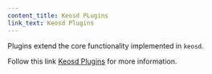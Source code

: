 ```yaml
---
content_title: Keosd PLugins
link_text: Keosd Plugins
---
```


Plugins extend the core functionality implemented in `keosd`. 

Follow this link [Keosd Plugins](https://developers.eos.io/manuals/eos/latest/keosd/plugins/index) for more information.